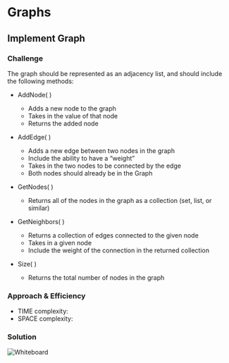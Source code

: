# Graphs

## Implement Graph

### Challenge 

The graph should be represented as an adjacency list, and should include the following methods:

- AddNode( )
  - Adds a new node to the graph
  - Takes in the value of that node
  - Returns the added node

- AddEdge( )
  - Adds a new edge between two nodes in the graph
  - Include the ability to have a “weight”
  - Takes in the two nodes to be connected by the edge
  - Both nodes should already be in the Graph

- GetNodes( )
  - Returns all of the nodes in the graph as a  collection (set, list, or similar)

- GetNeighbors( )
  - Returns a collection of edges connected to the given node
  - Takes in a given node
  - Include the weight of the connection in the returned collection

- Size( )
  - Returns the total number of nodes in the graph

### Approach & Efficiency
- TIME complexity:
- SPACE complexity: 

### Solution
![Whiteboard]()